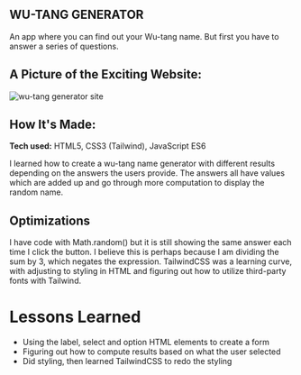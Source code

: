 ## WU-TANG GENERATOR

An app where you can find out your Wu-tang name. But first you have to answer a series of questions.

## A Picture of the Exciting Website:
![wu-tang generator site](https://user-images.githubusercontent.com/88857875/136869127-2e163de4-b94c-4b4f-a8f5-0b38710028e3.png)

## How It's Made:

**Tech used:** HTML5, CSS3 (Tailwind), JavaScript ES6

I learned how to create a wu-tang name generator with different results depending on the answers the users provide. The answers all have values which are added up and go through more computation to display the random name.

## Optimizations

I have code with Math.random() but it is still showing the same answer each time I click the button. I believe this is perhaps because I am dividing the sum by 3, which negates the expression. TailwindCSS was a learning curve, with adjusting to styling in HTML and figuring out how to utilize third-party fonts with Tailwind.

# Lessons Learned

* Using the label, select and option HTML elements to create a form
* Figuring out how to compute results based on what the user selected
* Did styling, then learned TailwindCSS to redo the styling
